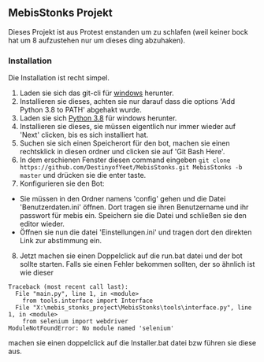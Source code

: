 ## MebisStonks Projekt

Dieses Projekt ist aus Protest enstanden um zu schlafen (weil keiner bock hat um 8 aufzustehen nur um dieses ding abzuhaken).

### Installation

Die Installation ist recht simpel.

1. Laden sie sich das git-cli für [windows](https://github.com/git-for-windows/git/releases/download/v2.29.2.windows.3/Git-2.29.2.3-32-bit.exe) herunter.
2. Installieren sie dieses, achten sie nur darauf dass die options 'Add Python 3.8 to PATH' abgehakt wurde.
3. Laden sie sich [Python 3.8](https://www.python.org/ftp/python/3.8.6/python-3.8.6.exe) für windows herunter.
4. Installieren sie dieses, sie müssen eigentlich nur immer wieder auf 'Next' clicken, bis es sich installiert hat.
5. Suchen sie sich einen Speicherort für den bot, machen sie einen rechtsklick in diesen ordner und clicken sie auf 'Git Bash Here'. 
6. In dem erschienen Fenster diesen command eingeben `git clone https://github.com/DestinyofYeet/MebisStonks.git MebisStonks -b master` und drücken sie die enter taste.
7. Konfigurieren sie den Bot:
  - Sie müssen in den Ordner namens 'config' gehen und die Datei 'Benutzerdaten.ini' öffnen. Dort tragen sie ihren Benutzername und ihr passwort für mebis ein. Speichern 
  sie die Datei und schließen sie den editor wieder.
  - Öffnen sie nun die datei 'Einstellungen.ini' und tragen dort den direkten Link zur abstimmung ein.

8. Jetzt machen sie einen Doppelclick auf die run.bat datei und der bot sollte starten. Falls sie einen Fehler bekommen sollten, der so ähnlich ist wie dieser
```
Traceback (most recent call last):
  File "main.py", line 1, in <module>
    from tools.interface import Interface
  File "X:\mebis_stonks_project\MebisStonks\tools\interface.py", line 1, in <module>
    from selenium import webdriver
ModuleNotFoundError: No module named 'selenium'
```
  machen sie einen doppelclick auf die Installer.bat datei bzw führen sie diese aus.
